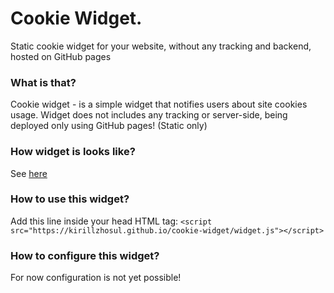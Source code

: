 # Cookie Widget.
Static cookie widget for your website, without any tracking and backend, hosted on GitHub pages

### What is that?
Cookie widget - is a simple widget that notifies users about site cookies usage. 
Widget does not includes any tracking or server-side, being deployed only using GitHub pages! (Static only)

### How widget is looks like?
See [here](https://kirillzhosul.github.io/cookie-widget)

### How to use this widget?
Add this line inside your head HTML tag:
```<script src="https://kirillzhosul.github.io/cookie-widget/widget.js"></script>```

### How to configure this widget?
For now configuration is not yet possible!
